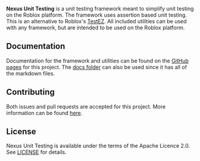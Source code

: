 **Nexus Unit Testing** is a unit testing framework meant to
simplify unit testing on the Roblox platform. The framework
uses assertion based unit testing. This is an alternative to
Roblox's [TestEZ](https://github.com/Roblox/testez). All
included utilities can be used with any framework, but are
intended to be used on the Roblox platform.

## Documentation
Documentation for the framework and utilities can be found
on the [GitHub pages](https://thenexusavenger.github.io/Nexus-Unit-Testing)
for this project. The [docs folder](docs) can also be used since it has all
of the markdown files.

## Contributing
Both issues and pull requests are accepted for this project.
More information can be found [here](docs/contributing.md).

## License
Nexus Unit Testing is available under the terms of the Apache 
Licence 2.0. See [LICENSE](LICENSE) for details.